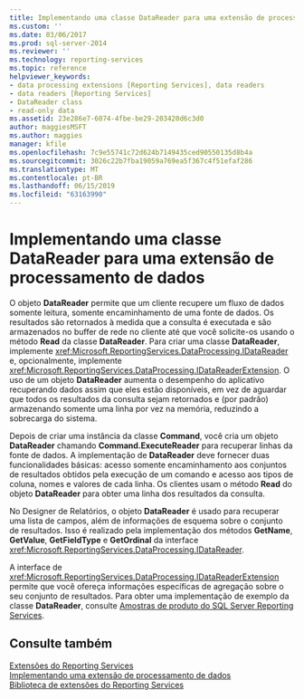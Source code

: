 ```yaml
---
title: Implementando uma classe DataReader para uma extensão de processamento de dados | Microsoft Docs
ms.custom: ''
ms.date: 03/06/2017
ms.prod: sql-server-2014
ms.reviewer: ''
ms.technology: reporting-services
ms.topic: reference
helpviewer_keywords:
- data processing extensions [Reporting Services], data readers
- data readers [Reporting Services]
- DataReader class
- read-only data
ms.assetid: 23e286e7-6074-4fbe-be29-203420d6c3d0
author: maggiesMSFT
ms.author: maggies
manager: kfile
ms.openlocfilehash: 7c9e55741c72d624b7149435ced90550135d8b4a
ms.sourcegitcommit: 3026c22b7fba19059a769ea5f367c4f51efaf286
ms.translationtype: MT
ms.contentlocale: pt-BR
ms.lasthandoff: 06/15/2019
ms.locfileid: "63163990"
---
```

# <a name="implementing-a-datareader-class-for-a-data-processing-extension"></a>Implementando uma classe DataReader para uma extensão de processamento de dados
  O objeto **DataReader** permite que um cliente recupere um fluxo de dados somente leitura, somente encaminhamento de uma fonte de dados. Os resultados são retornados à medida que a consulta é executada e são armazenados no buffer de rede no cliente até que você solicite-os usando o método **Read** da classe **DataReader**. Para criar uma classe **DataReader**, implemente <xref:Microsoft.ReportingServices.DataProcessing.IDataReader> e, opcionalmente, implemente <xref:Microsoft.ReportingServices.DataProcessing.IDataReaderExtension>. O uso de um objeto **DataReader** aumenta o desempenho do aplicativo recuperando dados assim que eles estão disponíveis, em vez de aguardar que todos os resultados da consulta sejam retornados e (por padrão) armazenando somente uma linha por vez na memória, reduzindo a sobrecarga do sistema.  
  
 Depois de criar uma instância da classe **Command**, você cria um objeto **DataReader** chamando **Command.ExecuteReader** para recuperar linhas da fonte de dados. A implementação de **DataReader** deve fornecer duas funcionalidades básicas: acesso somente encaminhamento aos conjuntos de resultados obtidos pela execução de um comando e acesso aos tipos de coluna, nomes e valores de cada linha. Os clientes usam o método **Read** do objeto **DataReader** para obter uma linha dos resultados da consulta.  
  
 No Designer de Relatórios, o objeto **DataReader** é usado para recuperar uma lista de campos, além de informações de esquema sobre o conjunto de resultados. Isso é realizado pela implementação dos métodos **GetName**, **GetValue**, **GetFieldType** e **GetOrdinal** da interface <xref:Microsoft.ReportingServices.DataProcessing.IDataReader>.  
  
 A interface de <xref:Microsoft.ReportingServices.DataProcessing.IDataReaderExtension> permite que você ofereça informações específicas de agregação sobre o seu conjunto de resultados. Para obter uma implementação de exemplo da classe **DataReader**, consulte [Amostras de produto do SQL Server Reporting Services](https://go.microsoft.com/fwlink/?LinkId=177889).  
  
## <a name="see-also"></a>Consulte também  
 [Extensões do Reporting Services](../reporting-services-extensions.md)   
 [Implementando uma extensão de processamento de dados](implementing-a-data-processing-extension.md)   
 [Biblioteca de extensões do Reporting Services](../reporting-services-extension-library.md)  
  
  
